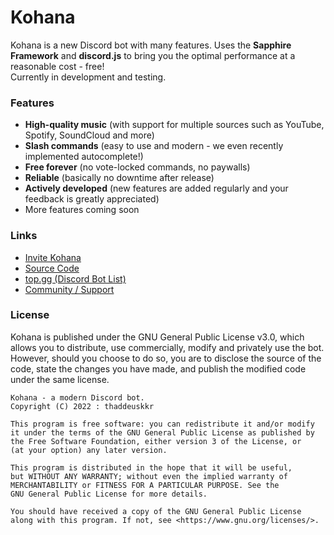 # Kohana
Kohana is a new Discord bot with many features. Uses the **Sapphire Framework** and **discord.js** to bring you the optimal performance at a reasonable cost - free!  
Currently in development and testing.  
  
### Features
- **High-quality music** (with support for multiple sources such as YouTube, Spotify, SoundCloud and more)
- **Slash commands** (easy to use and modern - we even recently implemented autocomplete!)
- **Free forever** (no vote-locked commands, no paywalls)
- **Reliable** (basically no downtime after release)
- **Actively developed** (new features are added regularly and your feedback is greatly appreciated)
- More features coming soon
  
### Links
- [Invite Kohana](https://kohana.tkkr.tk/invite)
- [Source Code](https://kohana.tkkr.tk/github)
- [top.gg (Discord Bot List)](https://top.gg/bot/998515288117096559)
- [Community / Support](https://discord.com/invite/8ZxsPYwgJ9)  
  
### License
Kohana is published under the GNU General Public License v3.0, which allows you to distribute, use commercially, modify and privately use the bot. However, should you choose to do so, you are to disclose the source of the code, state the changes you have made, and publish the modified code under the same license.  
```
Kohana - a modern Discord bot.
Copyright (C) 2022 : thaddeuskkr

This program is free software: you can redistribute it and/or modify
it under the terms of the GNU General Public License as published by
the Free Software Foundation, either version 3 of the License, or
(at your option) any later version.

This program is distributed in the hope that it will be useful,
but WITHOUT ANY WARRANTY; without even the implied warranty of
MERCHANTABILITY or FITNESS FOR A PARTICULAR PURPOSE. See the
GNU General Public License for more details.

You should have received a copy of the GNU General Public License
along with this program. If not, see <https://www.gnu.org/licenses/>.
```
